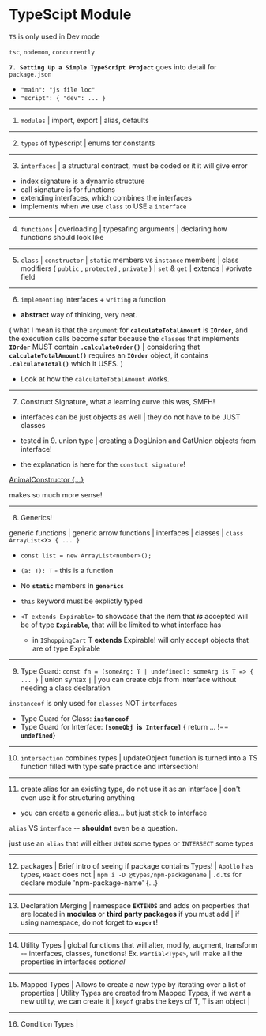 # TypeScipt Module

`TS` is only used in Dev mode

`tsc`, `nodemon`, `concurrently`

**`7. Setting Up a Simple TypeScript Project`** goes into detail for `package.json`

-   `"main": "js file loc"`
-   `"script": { "dev": ... }`

---

1. `modules` | import, export | alias, defaults

---

2.  `types` of typescript | enums for constants

---

3.  `interfaces` | a structural contract, must be coded or it it will give error

-   index signature is a dynamic structure
-   call signature is for functions
-   extending interfaces, which combines the interfaces
-   implements when we use `class` to USE a `interface`

---

4.  `functions` | overloading | typesafing arguments | declaring how functions should look like

---

5.  `class` | `constructor` | `static` members vs `instance` members | class modifiers ( `public` , `protected` , `private` ) | `set` & `get` | extends | `#`private field

---

6.  `implementing` interfaces + `writing` a function

-   **abstract** way of thinking, very neat.

( what I mean is that the `argument` for **`calculateTotalAmount`** is **`IOrder`**, and the execution calls become safer because the `classes` that implements **`IOrder`** MUST contain **`.calculateOrder()`** **|** considering that **`calculateTotalAmount()`** requires an **`IOrder`** object, it contains **`.calculateTotal()`** which it USES. )

-   Look at how the `calculateTotalAmount` works.

---

7.  Construct Signature, what a learning curve this was, SMFH!

-   interfaces can be just objects as well | they do not have to be JUST classes

-   tested in 9. union type | creating a DogUnion and CatUnion objects from interface!

-   the explanation is here for the `constuct signature`!

[AnimalConstructor<T> {...}](https://stackoverflow.com/questions/13407036/how-does-interfaces-with-construct-signatures-work)

makes so much more sense!

---

8. Generics!

generic functions | generic arrow functions | interfaces | classes | `class ArrayList<X> { ... } `

-   `const list = new ArrayList<number>();`

-   `(a: T): T` - this is a function

-   No **`static`** members in **`generics`**

-   `this` keyword must be explictly typed

-   `<T extends Expirable>` to showcase that the item that **_is_** accepted will be of type **`Expirable`**, that will be limited to what interface has
    -   in `IShoppingCart` T **extends** Expirable! will only accept objects that are of type Expirable

---

9. Type Guard: `const fn = (someArg: T | undefined): someArg is T => { ... }` | union syntax **`|`** | you can create objs from interface without needing a class declaration

`instanceof` is only used for `classes` NOT `interfaces`

-   Type Guard for Class: **`instanceof`**
-   Type Guard for Interface: **`[someObj `is` Interface]`** { return ... !== **`undefined`**}

---

10. `intersection` combines types | updateObject function is turned into a TS function filled with type safe practice and intersection!

---

11. create alias for an existing type, do not use it as an interface | don't even use it for structuring anything

-   you can create a generic alias... but just stick to interface

`alias` VS `interface` -- **shouldnt** even be a question.

just use an `alias` that will either `UNION` some types or `INTERSECT` some types

---

12. packages | Brief intro of seeing if package contains Types! | `Apollo` has types, `React` does not | `npm i -D @types/npm-packagename` | `.d.ts` for declare module 'npm-package-name' {...}

---

13. Declaration Merging | namespace **`EXTENDS`** and adds on properties that are located in **modules** or **third party packages** if you must add | if using namespace, do not forget to **`export`**!

---

14. Utility Types | global functions that will alter, modify, augment, transform -- interfaces, classes, functions! Ex. `Partial<Type>`, will make all the properties in interfaces _optional_

---

15. Mapped Types | Allows to create a new type by iterating over a list of properties | Utility Types are created from Mapped Types, if we want a new utility, we can create it | `keyof` grabs the keys of T, T is an object |

---

16. Condition Types |
